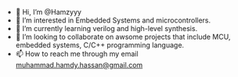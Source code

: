 - 👋 Hi, I’m @Hamzyyy
- 👀 I’m interested in Embedded Systems and microcontrollers.
- 🌱 I’m currently learning verilog and high-level synthesis.
- 💞️ I’m looking to collaborate on awsome projects that include MCU, embedded systems, C/C++ programming language.
- 📫 How to reach me through my email muhammad.hamdy.hassan@gmail.com

<!---
Hamzyyy/Hamzyyy is a ✨ special ✨ repository because its `README.md` (this file) appears on your GitHub profile.
You can click the Preview link to take a look at your changes.
--->
